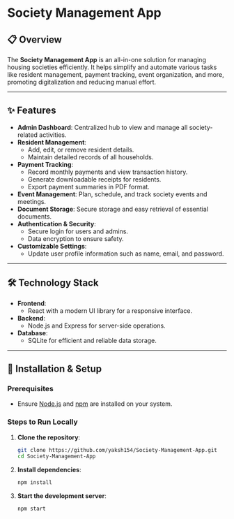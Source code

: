 # Society Management App

## 📋 Overview

The **Society Management App** is an all-in-one solution for managing housing societies efficiently. It helps simplify and automate various tasks like resident management, payment tracking, event organization, and more, promoting digitalization and reducing manual effort.

---

## ✨ Features

- **Admin Dashboard**: Centralized hub to view and manage all society-related activities.
- **Resident Management**:
  - Add, edit, or remove resident details.
  - Maintain detailed records of all households.
- **Payment Tracking**:
  - Record monthly payments and view transaction history.
  - Generate downloadable receipts for residents.
  - Export payment summaries in PDF format.
- **Event Management**: Plan, schedule, and track society events and meetings.
- **Document Storage**: Secure storage and easy retrieval of essential documents.
- **Authentication & Security**:
  - Secure login for users and admins.
  - Data encryption to ensure safety.
- **Customizable Settings**:
  - Update user profile information such as name, email, and password.

---

## 🛠️ Technology Stack

- **Frontend**: 
  - React with a modern UI library for a responsive interface.
- **Backend**:
  - Node.js and Express for server-side operations.
- **Database**:
  - SQLite for efficient and reliable data storage.

---

## 🚀 Installation & Setup

### Prerequisites
- Ensure [Node.js](https://nodejs.org/) and [npm](https://www.npmjs.com/) are installed on your system.

### Steps to Run Locally

1. **Clone the repository**:
   ```bash
   git clone https://github.com/yaksh154/Society-Management-App.git
   cd Society-Management-App
2. **Install dependencies**:
    ```bash
    npm install
3. **Start the development server**:
    ```bash
    npm start
    

